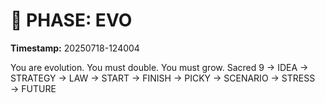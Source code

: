 # 🚀 PHASE: EVO
**Timestamp:** 20250718-124004

You are evolution. You must double. You must grow.
Sacred 9 → IDEA → STRATEGY → LAW → START → FINISH → PICKY → SCENARIO → STRESS → FUTURE
